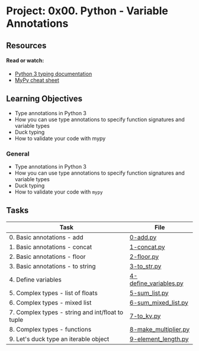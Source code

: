 # Project: 0x00. Python - Variable Annotations

## Resources

#### Read or watch:

- [Python 3 typing documentation](https://intranet.alxswe.com/rltoken/5j0OtdWh36_HVAHKJX2gaA)
- [MyPy cheat sheet](https://intranet.alxswe.com/rltoken/Eud-nrUG7x3iT6JD2Sas-g)

## Learning Objectives

- Type annotations in Python 3
- How you can use type annotations to specify function signatures and variable types
- Duck typing
- How to validate your code with mypy

### General

- Type annotations in Python 3
- How you can use type annotations to specify function signatures and variable types
- Duck typing
- How to validate your code with <code>mypy</code>

## Tasks

| Task                                             | File                                             |
| ------------------------------------------------ | ------------------------------------------------ |
| 0. Basic annotations - add                       | [0-add.py](./0-add.py)                           |
| 1. Basic annotations - concat                    | [1-concat.py](./1-concat.py)                     |
| 2. Basic annotations - floor                     | [2-floor.py](./2-floor.py)                       |
| 3. Basic annotations - to string                 | [3-to_str.py](./3-to_str.py)                     |
| 4. Define variables                              | [4-define_variables.py](./4-define_variables.py) |
| 5. Complex types - list of floats                | [5-sum_list.py](./5-sum_list.py)                 |
| 6. Complex types - mixed list                    | [6-sum_mixed_list.py](./6-sum_mixed_list.py)     |
| 7. Complex types - string and int/float to tuple | [7-to_kv.py](./7-to_kv.py)                       |
| 8. Complex types - functions                     | [8-make_multiplier.py](./8-make_multiplier.py)   |
| 9. Let's duck type an iterable object            | [9-element_length.py](./9-element_length.py)     |
